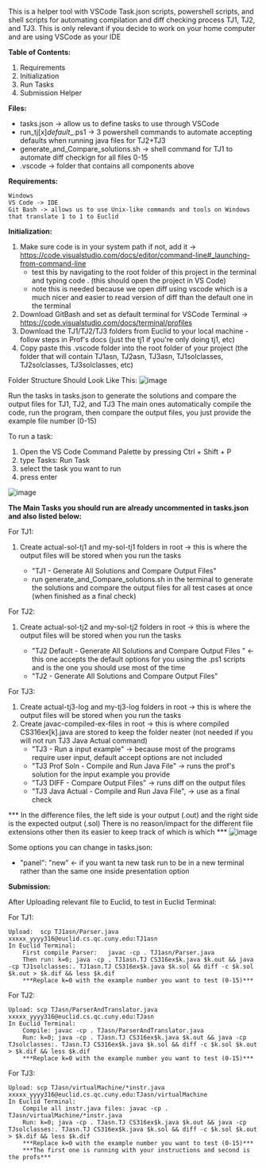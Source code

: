This is a helper tool with VSCode Task.json scripts, powershell scripts, and shell scripts for automating compilation and diff checking process TJ1, TJ2, and TJ3.
This is only relevant if you decide to work on your home computer and are using VSCode as your IDE

**Table of Contents:** 
1. Requirements
2. Initialization
3. Run Tasks
4. Submission Helper 

**Files:**
- tasks.json -> allow us to define tasks to use through VSCode
- run_tj[x]_default__.ps1 -> 3 powershell commands to automate accepting defaults when running java files for TJ2+TJ3
- generate_and_Compare_solutions.sh -> shell command for TJ1 to automate diff checkign for all files 0-15
- .vscode -> folder that contains all components above

**Requirements:** 

	Windows
	VS Code -> IDE 
	Git Bash -> allows us to use Unix-like commands and tools on Windows that translate 1 to 1 to Euclid

**Initialization:** 
1. Make sure code is in your system path if not, add it -> https://code.visualstudio.com/docs/editor/command-line#_launching-from-command-line
	- test this by navigating to the root folder of this project in the terminal and typing code .   (this should open the project in VS Code)
	- note this is needed because we open diff using vscode which is a much nicer and easier to read version of diff than the default one in the terminal
2. Download GitBash and set as default terminal for VSCode Terminal  -> https://code.visualstudio.com/docs/terminal/profiles 
3. Download the TJ1/TJ2/TJ3 folders from Euclid to your local machine - follow steps in Prof's docs (just the tj1 if you're only doing tj1, etc)
4. Copy paste this .vscode folder into the root folder of your project (the folder that will contain TJ1asn, TJ2asn, TJ3asn, TJ1solclasses, TJ2solclasses, TJ3solclasses, etc)

Folder Structure Should Look Like This:
	![image](https://github.com/Tshetrim/CSCI316-TinyJ-Helper/assets/49722313/ba710eef-393f-4353-a267-faab74dd1b7a)


Run the tasks in tasks.json to generate the solutions and compare the output files for TJ1, TJ2, and TJ3 
The main ones automatically compile the code, run the program, then compare the output files, you just provide the example file number (0-15)

To run a task:
1. Open the VS Code Command Palette by pressing Ctrl + Shift + P 
2. type Tasks: Run Task 
3. select the task you want to run 
4. press enter

![image](https://github.com/Tshetrim/CSCI316-TinyJ-Helper/assets/49722313/e0ff5664-9030-44df-a8f8-778d324f8f2a)



**The Main Tasks you should run are already uncommented in tasks.json and also listed below:** 

For TJ1: 
1. Create actual-sol-tj1 and my-sol-tj1 folders in root  -> this is where the output files will be stored when you run the tasks

	- "TJ1 - Generate All Solutions and Compare Output Files"
	- run generate_and_Compare_solutions.sh in the terminal to generate the solutions and compare the output files for all test cases at once (when finished as a final check) 
    
For TJ2: 
1. Create actual-sol-tj2 and my-sol-tj2 folders in root  -> this is where the output files will be stored when you run the tasks

	- "TJ2 Default - Generate All Solutions and Compare Output Files "   <- this one accepts the default options for you using the .ps1 scripts and is the one you should use most of the time
	- "TJ2 - Generate All Solutions and Compare Output Files"
    
For TJ3:
1. Create actual-tj3-log and my-tj3-log folders in root -> this is where the output files will be stored when you run the tasks
2. Create javac-compiled-ex-files in root -> this is where compiled CS316ex[k].java are stored to keep the folder neater (not needed if you will not run TJ3 Java Actual command)
	- "TJ3 - Run a input example"     -> because most of the programs require user input, default accept options are not included 
	- "TJ3 Prof Soln - Compile and Run Java File"    -> runs the prof's solution for the input example you provide
	- "TJ3 DIFF - Compare Output Files"  -> runs diff on the output files 
	- "TJ3 Java Actual - Compile and Run Java File",  -> use as a final check 


*** In the difference files, the left side is your output (.out) and the right side is the expected output (.sol) 
    There is no reason/impact for the different file extensions other then its easier to keep track of which is which ***
![image](https://github.com/Tshetrim/CSCI316-TinyJ-Helper/assets/49722313/bf55c156-8caf-4e84-bdff-17bcdfed31a2)


Some options you can change in tasks.json:
- "panel": "new" <- if you want ta new task run to be in a new terminal rather than the same one inside presentation option 



**Submission:**

After Uploading relevant file to Euclid, to test in Euclid Terminal:

For TJ1:

    Upload:  scp TJ1asn/Parser.java xxxxx_yyyy316@euclid.cs.qc.cuny.edu:TJ1asn    
    In Euclid Terminal:
        First compile Parser:   javac -cp . TJ1asn/Parser.java
        Then run: k=0; java -cp . TJ1asn.TJ CS316ex$k.java $k.out && java -cp TJ1solclasses:. TJ1asn.TJ CS316ex$k.java $k.sol && diff -c $k.sol $k.out > $k.dif && less $k.dif
        ***Replace k=0 with the example number you want to test (0-15)***
For TJ2: 

    Upload: scp TJasn/ParserAndTranslator.java xxxxx_yyyy316@euclid.cs.qc.cuny.edu:TJasn
    In Euclid Terminal:
        Compile: javac -cp . TJasn/ParserAndTranslator.java
        Run: k=0; java -cp . TJasn.TJ CS316ex$k.java $k.out && java -cp TJsolclasses:. TJasn.TJ CS316ex$k.java $k.sol && diff -c $k.sol $k.out > $k.dif && less $k.dif
        ***Replace k=0 with the example number you want to test (0-15)***
For TJ3:

    Upload: scp TJasn/virtualMachine/*instr.java xxxxx_yyyy316@euclid.cs.qc.cuny.edu:TJasn/virtualMachine
    In Euclid Terminal:
        Compile all instr.java files: javac -cp . TJasn/virtualMachine/*instr.java
        Run: k=0; java -cp . TJasn.TJ CS316ex$k.java $k.out && java -cp TJsolclasses:. TJasn.TJ CS316ex$k.java $k.sol && diff -c $k.sol $k.out > $k.dif && less $k.dif
        ***Replace k=0 with the example number you want to test (0-15)***
        ***The first one is running with your instructions and second is the profs***

